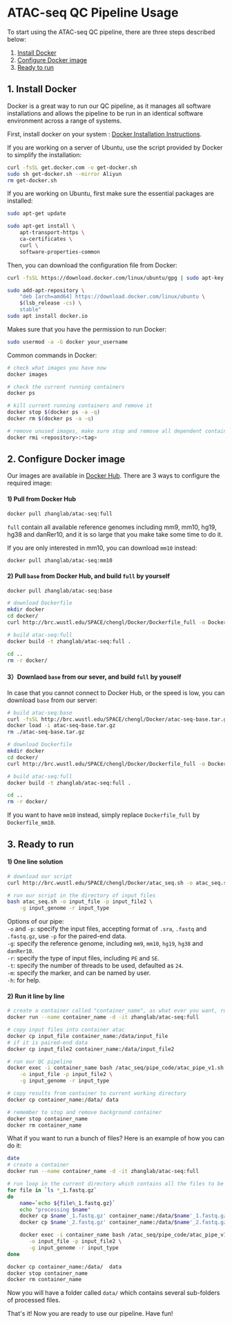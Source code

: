 # ATAC-seq QC Pipeline Usage

To start using the ATAC-seq QC pipeline, there are three steps described below:
1. [Install Docker](#1-install-docker)
2. [Configure Docker image](#2-configure-docker-image)
3. [Ready to run](#3-ready-to-run)

## 1. Install Docker
Docker is a great way to run our QC pipeline, as it manages all software installations and allows the pipeline to be run in an identical software environment across a range of systems.

First, install docker on your system : [Docker Installation Instructions](https://docs.docker.com/engine/installation/).

If you are working on a server of Ubuntu, use the script provided by Docker to simplify the installation:
```bash
curl -fsSL get.docker.com -o get-docker.sh
sudo sh get-docker.sh --mirror Aliyun
rm get-docker.sh
```

If you are working on Ubuntu, first make sure the essential packages are installed:
```bash
sudo apt-get update

sudo apt-get install \
    apt-transport-https \
    ca-certificates \
    curl \
    software-properties-common
```

Then, you can download the configuration file from Docker:
```bash
curl -fsSL https://download.docker.com/linux/ubuntu/gpg | sudo apt-key add -

sudo add-apt-repository \
    "deb [arch=amd64] https://download.docker.com/linux/ubuntu \
    $(lsb_release -cs) \
    stable"
sudo apt install docker.io
```

Makes sure that you have the permission to run Docker:
```bash
sudo usermod -a -G docker your_username
```

Common commands in Docker:
```bash
# check what images you have now
docker images

# check the current running containers
docker ps

# kill current running containers and remove it
docker stop $(docker ps -a -q)
docker rm $(docker ps -a -q)

# remove unused images, make sure stop and remove all dependent containers
docker rmi <repository>:<tag>
```

## 2. Configure Docker image
Our images are available in [Docker Hub](https://hub.docker.com/r/zhanglab/atac-seq/). There are 3 ways to configure the required image:
#### 1) Pull from Docker Hub
```bash
docker pull zhanglab/atac-seq:full
```
`full` contain all available reference genomes including mm9, mm10, hg19, hg38 and danRer10, and it is so large that you make take some time to do it.

If you are only interested in mm10, you can download `mm10` instead:
```bash
docker pull zhanglab/atac-seq:mm10
```

#### 2) Pull `base` from Docker Hub, and build `full` by yourself
```bash
docker pull zhanglab/atac-seq:base

# download Dockerfile
mkdir docker
cd docker/
curl http://brc.wustl.edu/SPACE/chengl/Docker/Dockerfile_full -o Dockerfile

# build atac-seq:full
docker build -t zhanglab/atac-seq:full .

cd ..
rm -r docker/
```

#### 3）Downlaod `base` from our sever, and build `full` by youself
In case that you cannot connect to Docker Hub, or the speed is low, you can download `base` from our server:
```bash
# build atac-seq:base
curl -fsSL http://brc.wustl.edu/SPACE/chengl/Docker/atac-seq-base.tar.gz -o ./atac-seq-base.tar.gz
docker load -i atac-seq-base.tar.gz
rm ./atac-seq-base.tar.gz

# download Dockerfile
mkdir docker
cd docker/
curl http://brc.wustl.edu/SPACE/chengl/Docker/Dockerfile_full -o Dockerfile

# build atac-seq:full
docker build -t zhanglab/atac-seq:full .

cd ..
rm -r docker/
```

If you want to have `mm10` instead, simply replace `Dockerfile_full` by `Dockerfile_mm10`.

## 3. Ready to run
#### 1) One line solution
```bash
# download our script
curl http://brc.wustl.edu/SPACE/chengl/Docker/atac_seq.sh -o atac_seq.sh

# run our script in the directory of input files
bash atac_seq.sh -o input_file -p input_file2 \
    -g input_genome -r input_type
```
Options of our pipe:\
`-o` and `-p`: specify the input files, accepting format of `.sra`, `.fastq` and `.fastq.gz`, use `-p` for the paired-end data.\
`-g`: specify the reference genome, including `mm9`, `mm10`, `hg19`, `hg38` and `danRer10`.\
`-r`: specify the type of input files, including `PE` and `SE`.\
`-t`: specify the number of threads to be used, defaulted as `24`.\
`-m`: specify the marker, and can be named by user.\
`-h`: for help.

#### 2) Run it line by line
```bash
# create a container called "container_name", as what ever you want, running in the background
docker run --name container_name -d -it zhanglab/atac-seq:full

# copy input files into container atac
docker cp input_file container_name:/data/input_file
# if it is paired-end data
docker cp input_file2 container_name:/data/input_file2

# run our QC pipeline
docker exec -i container_name bash /atac_seq/pipe_code/atac_pipe_v1.sh \
    -o input_file -p input_file2 \
    -g input_genome -r input_type

# copy results from container to current working directory
docker cp container_name:/data/ data

# remember to stop and remove background container
docker stop container_name
docker rm container_name
```

What if you want to run a bunch of files? Here is an example of how you can do it:
```bash
date
# create a container
docker run --name container_name -d -it zhanglab/atac-seq:full

# run loop in the current directory which contains all the files to be run
for file in `ls *_1.fastq.gz`
do
    name=`echo ${file%_1.fastq.gz}`
    echo "processing $name"
    docker cp $name'_1.fastq.gz' container_name:/data/$name'_1.fastq.gz'
    docker cp $name'_2.fastq.gz' container_name:/data/$name'_2.fastq.gz'

    docker exec -i container_name bash /atac_seq/pipe_code/atac_pipe_v1.sh \
       -o input_file -p input_file2 \
       -g input_genome -r input_type
done

docker cp container_name:/data/  data
docker stop container_name
docker rm container_name
```
Now you will have a folder called `data/` which contains several sub-folders of processed files.

That's it! Now you are ready to use our pipeline. Have fun!
